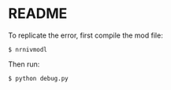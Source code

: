 # README

To replicate the error, first compile the mod file:

	$ nrnivmodl

Then run:

	$ python debug.py
